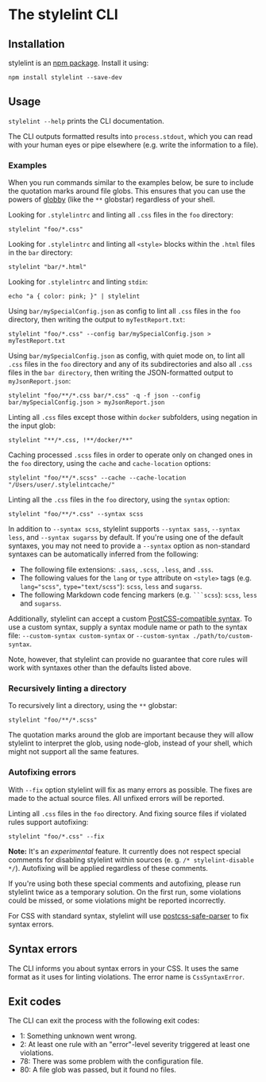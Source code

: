 # The stylelint CLI

## Installation

stylelint is an [npm package](https://www.npmjs.com/package/stylelint). Install it using:

```shell
npm install stylelint --save-dev
```

<!-- TOC -->

## Usage

`stylelint --help` prints the CLI documentation.

The CLI outputs formatted results into `process.stdout`, which you can read with your human eyes or pipe elsewhere (e.g. write the information to a file).

### Examples

When you run commands similar to the examples below, be sure to include the quotation marks around file globs. This ensures that you can use the powers of [globby](https://github.com/sindresorhus/globby) (like the `**` globstar) regardless of your shell.

Looking for `.stylelintrc` and linting all `.css` files in the `foo` directory:

```shell
stylelint "foo/*.css"
```

Looking for `.stylelintrc` and linting all `<style>` blocks within the `.html` files in the `bar` directory:

```shell
stylelint "bar/*.html"
```

Looking for `.stylelintrc` and linting `stdin`:

```shell
echo "a { color: pink; }" | stylelint
```

Using `bar/mySpecialConfig.json` as config to lint all `.css` files in the `foo` directory, then writing the output to `myTestReport.txt`:

```shell
stylelint "foo/*.css" --config bar/mySpecialConfig.json > myTestReport.txt
```

Using `bar/mySpecialConfig.json` as config, with quiet mode on, to lint all `.css` files in the `foo` directory and any of its subdirectories and also all `.css` files in the `bar directory`, then writing the JSON-formatted output to `myJsonReport.json`:

```shell
stylelint "foo/**/*.css bar/*.css" -q -f json --config bar/mySpecialConfig.json > myJsonReport.json
```

Linting all `.css` files except those within `docker` subfolders, using negation in the input glob:

```shell
stylelint "**/*.css, !**/docker/**"
```

Caching processed `.scss` files in order to operate only on changed ones in the `foo` directory, using the `cache` and `cache-location` options:

```shell
stylelint "foo/**/*.scss" --cache --cache-location "/Users/user/.stylelintcache/"
```

Linting all the `.css` files in the `foo` directory, using the `syntax` option:

```shell
stylelint "foo/**/*.css" --syntax scss
```

In addition to `--syntax scss`, stylelint supports `--syntax sass`, `--syntax less`, and `--syntax sugarss` by default. If you're using one of the default syntaxes, you may not need to provide a `--syntax` option as non-standard syntaxes can be automatically inferred from the following:

-   The following file extensions: `.sass`, `.scss`, `.less`, and `.sss`.
-   The following values for the `lang` or `type` attribute on `<style>` tags (e.g. `lang="scss"`, `type="text/scss"`): `scss`, `less` and `sugarss`.
-   The following Markdown code fencing markers (e.g. ```` ```scss ````): `scss`, `less` and `sugarss`.

Additionally, stylelint can accept a custom [PostCSS-compatible syntax](https://github.com/postcss/postcss#syntaxes). To use a custom syntax, supply a syntax module name or path to the syntax file: `--custom-syntax custom-syntax` or `--custom-syntax ./path/to/custom-syntax`.

Note, however, that stylelint can provide no guarantee that core rules will work with syntaxes other than the defaults listed above.

### Recursively linting a directory

To recursively lint a directory, using the `**` globstar:

```shell
stylelint "foo/**/*.scss"
```

The quotation marks around the glob are important because they will allow stylelint to interpret the glob, using node-glob, instead of your shell, which might not support all the same features.

### Autofixing errors

With `--fix` option stylelint will fix as many errors as possible. The fixes are made to the actual source files. All unfixed errors will be reported.

Linting all `.css` files in the `foo` directory. And fixing source files if violated rules support autofixing:

```shell
stylelint "foo/*.css" --fix
```

**Note:** It's an _experimental_ feature. It currently does not respect special comments for disabling stylelint within sources (e. g. `/* stylelint-disable */`). Autofixing will be applied regardless of these comments.

If you're using both these special comments and autofixing, please run stylelint twice as a temporary solution. On the first run, some violations could be missed, or some violations might be reported incorrectly.

For CSS with standard syntax, stylelint will use [postcss-safe-parser](https://github.com/postcss/postcss-safe-parser) to fix syntax errors.

## Syntax errors

The CLI informs you about syntax errors in your CSS.
It uses the same format as it uses for linting violations.
The error name is `CssSyntaxError`.

## Exit codes

The CLI can exit the process with the following exit codes:

-   1: Something unknown went wrong.
-   2: At least one rule with an "error"-level severity triggered at least one violations.
-   78: There was some problem with the configuration file.
-   80: A file glob was passed, but it found no files.
